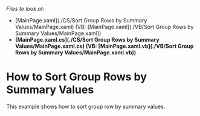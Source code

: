 <!-- default file list -->
*Files to look at*:

* [MainPage.xaml](./CS/Sort Group Rows by Summary Values/MainPage.xaml) (VB: [MainPage.xaml](./VB/Sort Group Rows by Summary Values/MainPage.xaml))
* **[MainPage.xaml.cs](./CS/Sort Group Rows by Summary Values/MainPage.xaml.cs) (VB: [MainPage.xaml.vb](./VB/Sort Group Rows by Summary Values/MainPage.xaml.vb))**
<!-- default file list end -->
# How to Sort Group Rows by Summary Values


<p>This example shows how to sort group row by summary values.</p>

<br/>


